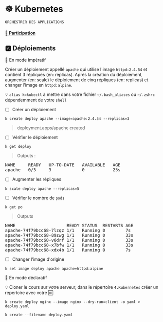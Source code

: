 # :wheel_of_dharma: Kubernetes

`ORCHESTRER DES APPLICATIONS`

#### [:tada: Participation](.scripts/Participation.md)

## :a: Déploiements

:round_pushpin: En mode impératif

Créer un déploiement appellé `apache` qui utilise l'image `httpd:2.4.54` et contient 3 répliques (en: replicas). Après la création du déploiement, augmenter (en: scale) le déploiement de cinq répliques (en: replicas) et changer l'image en `httpd:alpine`.

:bulb: `alias k=kubectl` à mettre dans votre fichier `~/.bash_aliases` ou `~/.zshrc` dépendemment de votre `shell`

- [ ] Créer un déploiement

```
k create deploy apache --image=apache:2.4.54 --replicas=3
```
> deployment.apps/apache created

- [ ] Vérifier le déploiement

```
k get deploy 
```
> Outputs :
<pre>
NAME     READY   UP-TO-DATE   AVAILABLE   AGE
apache   0/3     3            0           25s
</pre>

- [ ] Augmenter les répliques

```
k scale deploy apache --replicas=5
```

- [ ] Vérifier le nombre de `pods`

```
k get po
```
> Outputs
<pre>
NAME                    READY STATUS  RESTARTS AGE 
apache-74f79bcc68-7lzqz 1/1   Running 0        7s 
apache-74f79bcc68-89zwg 1/1   Running 0        33s 
apache-74f79bcc68-v6drf 1/1   Running 0        33s 
apache-74f79bcc68-x7bfw 1/1   Running 0        33s 
apache-74f79bcc68-xdx4b 1/1   Running 0        7s
</pre>

- [ ] Changer l'image d'origine

```
k set image deploy apache apache=httpd:alpine
```

:round_pushpin: En mode déclaratif

:bulb: Cloner le cours sur votre serveur, dans le répertoire `4.Kubernetes` créer un répertoire avec votre :id:

```
k create deploy nginx --image nginx --dry-run=client -o yaml > deploy.yaml
```

```
k create --filename deploy.yaml
```
